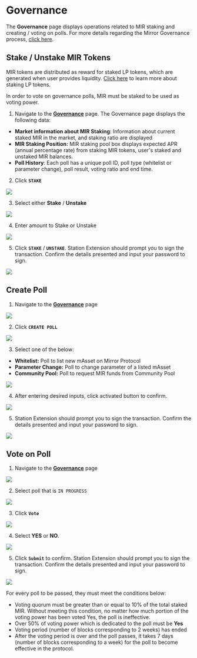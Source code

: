 # Governance

The **Governance** page displays operations related to MIR staking and creating / voting on polls. For more details regarding the Mirror Governance process, [click here](../../protocol/governance.md).

## Stake / Unstake MIR Tokens

MIR tokens are distributed as reward for staked LP tokens, which are generated when user provides liquidity. [Click here](stake.md) to learn more about staking LP tokens.

In order to vote on governance polls, MIR must be staked to be used as voting power.

1. Navigate to the [**Governance**](https://terra.mirror.finance/gov) page. The Governance page displays the following data:

* **Market information about MIR Staking**: Information about current staked MIR in the market, and staking ratio are displayed
* **MIR Staking Position:** MIR staking pool box displays expected APR \(annual percentage rate\) from staking MIR tokens, user's staked and unstaked MIR balances.
* **Poll History**: Each poll has a unique poll ID, poll type \(whitelist or parameter change\), poll result, voting ratio and end time.

2. Click **`STAKE`**

![](../../.gitbook/assets/image%20%2840%29.png)

3. Select either **Stake** / **Unstake**

![](../../.gitbook/assets/image%20%2838%29.png)

4. Enter amount to Stake or Unstake

![](../../.gitbook/assets/image%20%2830%29.png)

5. Click **`STAKE`** / **`UNSTAKE`**. Station Extension should prompt you to sign the transaction. Confirm the details presented and input your password to sign.

![](../../.gitbook/assets/image%20%2867%29.png)

## Create Poll

1. Navigate to the [**Governance**](https://terra.mirror.finance/gov) page

![](../../.gitbook/assets/image%20%2854%29.png)

2. Click **`CREATE POLL`**

![](../../.gitbook/assets/image%20%2843%29.png)

3. Select one of the below:

* **Whitelist:** Poll to list new mAsset on Mirror Protocol
* **Parameter Change:** Poll to change parameter of a listed mAsset
* **Community Pool:** Poll to request MIR funds from Community Pool

![](../../.gitbook/assets/image%20%2820%29.png)

4. After entering desired inputs, click activated button to confirm. 

![](../../.gitbook/assets/image%20%2839%29.png)

5. Station Extension should prompt you to sign the transaction. Confirm the details presented and input your password to sign.

![](../../.gitbook/assets/image%20%2861%29.png)

## Vote on Poll

1. Navigate to the [**Governance**](https://terra.mirror.finance/gov) page

![](../../.gitbook/assets/image%20%2854%29%20%281%29.png)

2. Select poll that is `IN PROGRESS`

![](../../.gitbook/assets/image%20%2845%29.png)

3. Click **`Vote`**

![](../../.gitbook/assets/image%20%2826%29.png)

4. Select **YES** or **NO**. 

![](../../.gitbook/assets/image%20%2831%29.png)

5. Click **`Submit`** to confirm. Station Extension should prompt you to sign the transaction. Confirm the details presented and input your password to sign.

![](../../.gitbook/assets/image%20%2844%29.png)

For every poll to be passed, they must meet the conditions below:

* Voting quorum must be greater than or equal to 10% of the total staked MIR. Without meeting this condition, no matter how much portion of the voting power has been voted Yes, the poll is ineffective.
* Over 50% of voting power which is dedicated to the poll must be **Yes**
* Voting period \(number of blocks corresponding to 2 weeks\) has ended
* After the voting period is over and the poll passes, it takes 7 days \(number of blocks corresponding to a week\) for the poll to become effective in the protocol.

